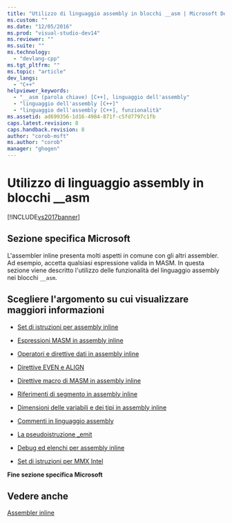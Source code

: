 ```yaml
---
title: "Utilizzo di linguaggio assembly in blocchi __asm | Microsoft Docs"
ms.custom: ""
ms.date: "12/05/2016"
ms.prod: "visual-studio-dev14"
ms.reviewer: ""
ms.suite: ""
ms.technology: 
  - "devlang-cpp"
ms.tgt_pltfrm: ""
ms.topic: "article"
dev_langs: 
  - "C++"
helpviewer_keywords: 
  - "__asm (parola chiave) [C++], linguaggio dell'assembly"
  - "linguaggio dell'assembly [C++]"
  - "linguaggio dell'assembly [C++], funzionalità"
ms.assetid: ad699356-1d16-4984-871f-c5fd7797c1fb
caps.latest.revision: 8
caps.handback.revision: 8
author: "corob-msft"
ms.author: "corob"
manager: "ghogen"
---
```

# Utilizzo di linguaggio assembly in blocchi __asm
[!INCLUDE[vs2017banner](../../assembler/inline/includes/vs2017banner.md)]

## Sezione specifica Microsoft  
 L'assembler inline presenta molti aspetti in comune con gli altri assembler.  Ad esempio, accetta qualsiasi espressione valida in MASM.  In questa sezione viene descritto l'utilizzo delle funzionalità del linguaggio assembly nei blocchi `__asm`.  
  
## Scegliere l'argomento su cui visualizzare maggiori informazioni  
  
-   [Set di istruzioni per assembly inline](../../assembler/inline/instruction-set-for-inline-assembly.md)  
  
-   [Espressioni MASM in assembly inline](../../assembler/inline/masm-expressions-in-inline-assembly.md)  
  
-   [Operatori e direttive dati in assembly inline](../../assembler/inline/data-directives-and-operators-in-inline-assembly.md)  
  
-   [Direttive EVEN e ALIGN](../../assembler/inline/even-and-align-directives.md)  
  
-   [Direttive macro di MASM in assembly inline](../../assembler/inline/masm-macro-directives-in-inline-assembly.md)  
  
-   [Riferimenti di segmento in assembly inline](../../assembler/inline/segment-references-in-inline-assembly.md)  
  
-   [Dimensioni delle variabili e dei tipi in assembly inline](../../assembler/inline/type-and-variable-sizes-in-inline-assembly.md)  
  
-   [Commenti in linguaggio assembly](../../assembler/inline/assembly-language-comments.md)  
  
-   [La pseudoistruzione \_emit](../../assembler/inline/emit-pseudoinstruction.md)  
  
-   [Debug ed elenchi per assembly inline](../../assembler/inline/debugging-and-listings-for-inline-assembly.md)  
  
-   [Set di istruzioni per MMX Intel](../../assembler/inline/intel-s-mmx-instruction-set.md)  
  
 **Fine sezione specifica Microsoft**  
  
## Vedere anche  
 [Assembler inline](../../assembler/inline/inline-assembler.md)